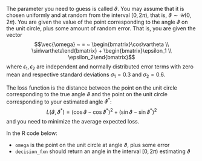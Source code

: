 The parameter you need to guess is called $\vartheta$. You may assume that it is chosen uniformly and at random from the interval $[0,2\pi)$, that is, $\vartheta\sim \mathcal U(0, 2\pi)$. You are given the value of the point corresponding to the angle $\vartheta$ on the unit circle, plus some amount of random error. That is, you are given the vector $$\vec{\omega} ~ = ~ \begin{bmatrix}\cos\vartheta \\ \sin\vartheta\end{bmatrix} + \begin{bmatrix}\epsilon_1 \\ \epsilon_2\end{bmatrix}$$ where $\epsilon_1, \epsilon_2$ are independent and normally distributed error terms with zero mean and respective standard deviations $\sigma_1 = 0.3$ and $\sigma_2 = 0.6$.

The loss function is the distance between the point on the unit circle corresponding to the true angle $\vartheta$ and the point on the unit circle corresponding to your estimated angle $\vartheta^\ast$: $$L(\vartheta, \vartheta^\ast) = (\cos\vartheta - \cos\vartheta^\ast)^2 + (\sin\vartheta - \sin\vartheta^\ast)^2$$ and you need to minimize the average expected loss.

In the R code below:

- `omega` is the point on the unit circle at angle $\vartheta$, plus some error
- `decision_fxn` should return an angle in the interval $[0,2\pi)$ estimating $\vartheta$
